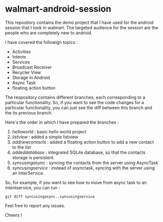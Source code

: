 # walmart-android-session
This repository contains the demo project that I have used for the android session that I took in walmart. The targeted audience for the session are the people who are completely new to android. 


I have covered the followign topics :

- Activities
- Intents
- Services
- Broadcast Receiver
- Recycler View
- Storage in Android
- Async Task
- floating action button


The respository contains different branches, each corresponding to a particular functionality. So, if you want to see the code changes for a particular functionality, you can just see the diff between this branch and the its previous branch. 

Here's the order in which I have prepared the branches :

1. *helloworld* : basic hello world project 
2. *listview* : added a simple listview
3. *addnewcontacts* : added a floating action button to add a new contact to the list
4. *addeddatabase* : integrated SQLite database, so that the contacts storage is persistent.
5. *syncusingasync* : syncing the contacts from the server using AsyncTask
6. *syncusingservice* : instead of asynctask, syncing with the server using an InterService.

So, for example, if you want to see how to move from async task to an intentservice, you can run :

`git diff syncusingasync..syncusingservice`

Feel free to report any issues.

Cheers !


